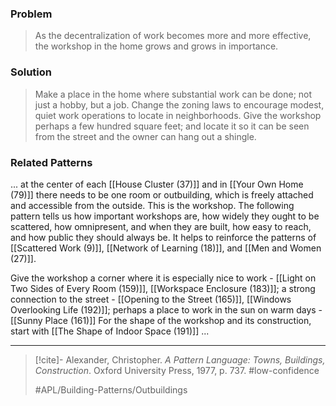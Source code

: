 ### Problem
>As the decentralization of work becomes more and more effective, the workshop in the home grows and grows in importance.

### Solution
>Make a place in the home where substantial work can be done; not just a hobby, but a job. Change the zoning laws to encourage modest, quiet work operations to locate in neighborhoods. Give the workshop perhaps a few hundred square feet; and locate it so it can be seen from the street and the owner can hang out a shingle.

### Related Patterns
... at the center of each [[House Cluster (37)]] and in [[Your Own Home (79)]] there needs to be one room or outbuilding, which is freely attached and accessible from the outside. This is the workshop. The following pattern tells us how important workshops are, how widely they ought to be scattered, how omnipresent, and when they are built, how easy to reach, and how public they should always be. It helps to reinforce the patterns of [[Scattered Work (9)]], [[Network of Learning (18)]], and [[Men and Women (27)]].

Give the workshop a corner where it is especially nice to work - [[Light on Two Sides of Every Room (159)]], [[Workspace Enclosure (183)]]; a strong connection to the street - [[Opening to the Street (165)]], [[Windows Overlooking Life (192)]]; perhaps a place to work in the sun on warm days - [[Sunny Place (161)]] For the shape of the workshop and its construction, start with [[The Shape of Indoor Space (191)]] ...

---

> [!cite]- Alexander, Christopher. _A Pattern Language: Towns, Buildings, Construction_. Oxford University Press, 1977, p. 737.
> #low-confidence
>
> #APL/Building-Patterns/Outbuildings
